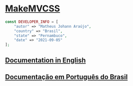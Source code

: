 # [MakeMVCSS](https://github.com/matheusjohannaraujo/makemvcss)

```php
const DEVELOPER_INFO = [
    "autor" => "Matheus Johann Araújo",
    "country" => "Brasil",
    "state" => "Pernambuco",
    "date" => "2021-09-05"
];
```

## [Documentation in English](./DOC-EU.md)

## [Documentação em Português do Brasil](./DOC.md)
